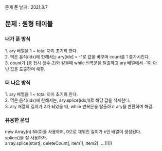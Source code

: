 문제 푼 날짜 : 2021.8.7

<h2>문제 : 원형 테이블</h2>

<h3>내가 푼 방식</h3>
<div>1. ary 배열을 1 ~ total 까지 초기화 한다.</div>
<div>2. 먹은 음식(idx)에 한해서는 ary[idx] = -1로 값을 바꾸며 count를 1 증가시킨다.</div>
<div>3. count가 (총 접시 갯수-2)와  같을때 while 반복문을 탈출하고 ary 배열에서 -1이 아닌 값을 도출하며 해결.</div>




<h3>더 나은 방식</h3>
<div>1. ary 배열을 1 ~ total 까지 초기화 한다.</div>
<div>2. 먹은 음식(idx)에 한해서는, ary.splice(idx,1)로 해당 값을 삭제한다.</div>
<div>3. ary 배열의 길이가 2가 되었을 때, while 반복문을 탈출하고 ary을 반환하며 해결.</div>


<h3>유용한 문법</h3>
<div>new Array(n).fill(0)을 사용하며, 0으로 채워진 길이가 n인 배열이 생성된다.</div>
<div>splice()을 잘 사용하자.</div>
<div>array.splice(start[, deleteCount[, item1[, item2[, ...]]]])
</div>
